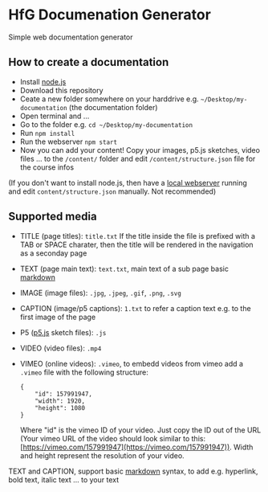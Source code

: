 HfG Documenation Generator
==========================

Simple web documentation generator


How to create a documentation
-----------------------------

* Install [node.js](https://nodejs.org/)
* Download this repository
* Ceate a new folder somewhere on your harddrive e.g. `~/Desktop/my-documentation` (the documentation folder)
* Open terminal and ...
* Go to the folder e.g. `cd ~/Desktop/my-documentation`
* Run `npm install`
* Run the webserver `npm start`
* Now you can add your content! Copy your images, p5.js sketches, video files ... to the `/content/` folder and edit `/content/structure.json` file for the course infos

(If you don't want to install node.js, then have a [local webserver](https://github.com/processing/p5.js/wiki/Local-server) running and edit `content/structure.json` manually. Not recommended)

Supported media
---------------
* TITLE (page titles): `title.txt`
	If the title inside the file is prefixed with a TAB or SPACE charater, then the title will be rendered in the navigation as a seconday page
* TEXT (page main text): `text.txt`, main text of a sub page
basic [markdown](https://en.wikipedia.org/wiki/Markdown#Example)
* IMAGE (image files): `.jpg`, `.jpeg`, `.gif`, `.png`, `.svg`
* CAPTION (image/p5 captions): `1.txt` to refer a caption text e.g. to the first image of the page
* P5 ([p5.js](http://p5js.org/) sketch files): `.js`
* VIDEO (video files): `.mp4`
* VIMEO (online videos): `.vimeo`, to embedd videos from vimeo add a `.vimeo` file with the following structure:

	```
	{
		"id": 157991947,
		"width": 1920,
		"height": 1080
	}
	```

	Where "id" is the vimeo ID of your video. Just copy the ID out of the URL (Your vimeo URL of the video should look similar to this: [https://vimeo.com/157991947](https://vimeo.com/157991947)).
	Width and height represent the resolution of your video.


TEXT and CAPTION, support basic [markdown](https://en.wikipedia.org/wiki/Markdown#Example) syntax, to add e.g. hyperlink, bold text, italic text ... to your text


